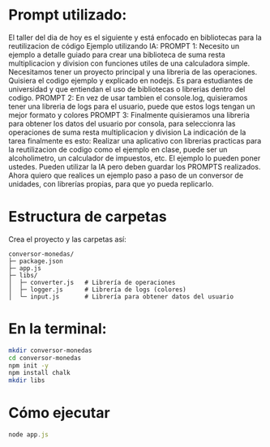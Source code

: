 <h1>Prompt utilizado:</h1>

El taller del dia de hoy es el siguiente y está enfocado en bibliotecas para la reutilizacion de código Ejemplo utilizando IA: 
PROMPT 1: Necesito un ejemplo a detalle guiado para crear una biblioteca de suma resta multiplicacion y division con funciones utiles de una calculadora simple. Necesitamos tener un proyecto principal y una libreria de las operaciones. Quisiera el codigo ejemplo y explicado en nodejs. Es para estudiantes de universidad y que entiendan el uso de bibliotecas o librerias dentro del codigo. 
PROMPT 2: En vez de usar tambien el console.log, quisieramos tener una libreria de logs para el usuario, puede que estos logs tengan un mejor formato y colores 
PROMPT 3: Finalmente quisieramos una libreria para obtener los datos del usuario por consola, para seleccionra las operaciones de suma resta multiplicacion y division La indicación de la tarea finalmente es esto: Realizar una aplicativo con librerias practicas para la reutilizacion de codigo como el ejemplo en clase, puede ser un alcoholimetro, un calculador de impuestos, etc. El ejemplo lo pueden poner ustedes. Pueden utilizar la IA pero deben guardar los PROMPTS realizados. 
Ahora quiero que realices un ejemplo paso a paso de un conversor de unidades, con librerías propias, para que yo pueda replicarlo.

<h1>Estructura de carpetas</h1>

Crea el proyecto y las carpetas así:

```plaintext
conversor-monedas/
├─ package.json
├─ app.js
├─ libs/
│  ├─ converter.js   # Librería de operaciones
│  ├─ logger.js      # Librería de logs (colores)
│  └─ input.js       # Librería para obtener datos del usuario
```


<h1>En la terminal:</h1>

```bash
mkdir conversor-monedas
cd conversor-monedas
npm init -y
npm install chalk
mkdir libs
```

<h1>Cómo ejecutar</h1>

```js
node app.js
```